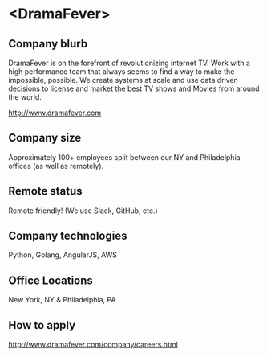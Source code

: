 # \<DramaFever\>

## Company blurb

DramaFever is on the forefront of revolutionizing internet TV. Work with a high performance team that always seems to find a way to make the impossible, possible. We create systems at scale and use data driven decisions to license and market the best TV shows and Movies from around the world.

http://www.dramafever.com

## Company size

Approximately 100+ employees split between our NY and Philadelphia offices (as well as remotely).

## Remote status

Remote friendly! (We use Slack, GitHub, etc.)

## Company technologies

Python, Golang, AngularJS, AWS

## Office Locations

New York, NY & Philadelphia, PA

## How to apply

http://www.dramafever.com/company/careers.html
